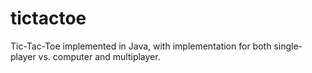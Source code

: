 # tictactoe
Tic-Tac-Toe implemented in Java, with implementation for both single-player vs. computer and multiplayer.
